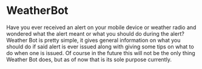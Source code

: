 # WeatherBot

Have you ever received an alert on your mobile device or weather radio and wondered what the alert meant or what you should do during the alert? Weather Bot is pretty simple, it gives general information on what you should do if said alert is ever issued along with giving some tips on what to do when one is issued. Of course in the future this will not be the only thing Weather Bot does, but as of now that is its sole purpose currently.
